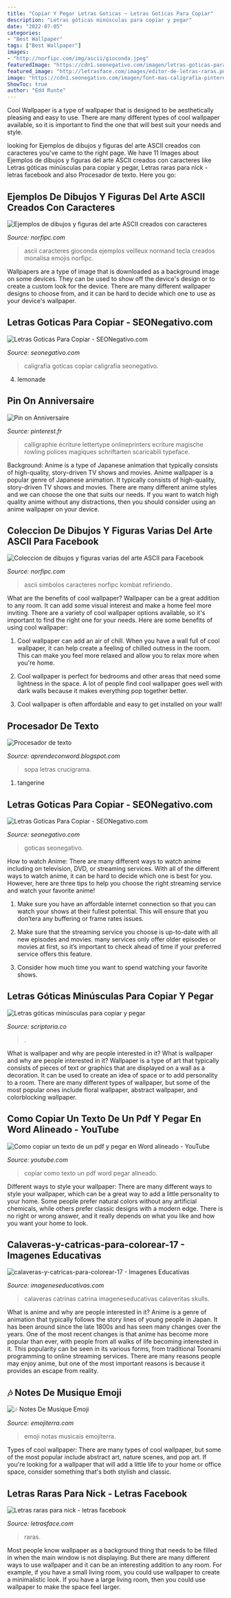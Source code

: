 ```yaml
---
title: "Copiar Y Pegar Letras Goticas ~ Letras Goticas Para Copiar"
description: "Letras góticas minúsculas para copiar y pegar"
date: "2022-07-05"
categories:
- "Best Wallpaper"
tags: ["Best Wallpaper"]
images:
- "http://norfipc.com/img/ascii/gioconda.jpeg"
featuredImage: "https://cdn1.seonegativo.com/imagen/letras-goticas-para-copiar-imagui-myid-OIP.Zionh6GDG12inU5Uj6wsvAHaHv.jpg"
featured_image: "http://letrasface.com/images/editor-de-letras-raras.png"
image: "https://cdn1.seonegativo.com/imagen/font-mas-caligrafia-pinterest-letras-caligrafia-y-myid-OIP.37-b82gll0SaNRvXUohqbwHaLX.jpg"
ShowToc: true
author: "Edd Runte"
---
```



Cool Wallpaper is a type of wallpaper that is designed to be aesthetically pleasing and easy to use. There are many different types of cool wallpaper available, so it is important to find the one that will best suit your needs and style.

	

		
looking for Ejemplos de dibujos y figuras del arte ASCII creados con caracteres you've came to the right page. We have 11 Images about Ejemplos de dibujos y figuras del arte ASCII creados con caracteres like Letras góticas minúsculas para copiar y pegar, Letras raras para nick - letras facebook and also Procesador de texto. Here you go:
		
    
## Ejemplos De Dibujos Y Figuras Del Arte ASCII Creados Con Caracteres

<img loading=lazy src="http://norfipc.com/img/ascii/gioconda.jpeg" onerror="this.onerror=null;this.src='https://tse2.mm.bing.net/th?id=OIP.YcmhOMC7jOy3kfiEMZcpwwHaKY&amp;pid=15.1';" alt="Ejemplos de dibujos y figuras del arte ASCII creados con caracteres">

_Source: norfipc.com_

>ascii caracteres gioconda ejemplos veilleux normand tecla creados monalisa emojis norfipc. 

	

Wallpapers are a type of image that is downloaded as a background image on some devices. They can be used to show off the device's design or to create a custom look for the device. There are many different wallpaper designs to choose from, and it can be hard to decide which one to use as your device's wallpaper.

    
## Letras Goticas Para Copiar - SEONegativo.com

<img loading=lazy src="https://cdn1.seonegativo.com/imagen/font-mas-caligrafia-pinterest-letras-caligrafia-y-myid-OIP.37-b82gll0SaNRvXUohqbwHaLX.jpg" onerror="this.onerror=null;this.src='https://tse4.mm.bing.net/th?id=OIP.9dgIn5g9qqDSSfN7s8p1MAAAAA&amp;pid=15.1';" alt="Letras Goticas Para Copiar - SEONegativo.com">

_Source: seonegativo.com_

>caligrafia goticas copiar caligrafía seonegativo. 

	

4. lemonade 

    
## Pin On Anniversaire

<img loading=lazy src="https://i.pinimg.com/736x/86/c8/4b/86c84b6ed233139daeda49065e6d55cc.jpg" onerror="this.onerror=null;this.src='https://tse3.mm.bing.net/th?id=OIP.2P05Vm6dHOINpJky9-hD2wHaHa&amp;pid=15.1';" alt="Pin on Anniversaire">

_Source: pinterest.fr_

>calligraphie écriture lettertype onlineprinters ecriture magische rowling polices magiques schriftarten scaricabili typeface. 

	

Background: Anime is a type of Japanese animation that typically consists of high-quality, story-driven TV shows and movies.
Anime wallpaper is a popular genre of Japanese animation. It typically consists of high-quality, story-driven TV shows and movies. There are many different anime styles and we can choose the one that suits our needs. If you want to watch high quality anime without any distractions, then you should consider using an anime wallpaper on your device.

    
## Coleccion De Dibujos Y Figuras Varias Del Arte ASCII Para Facebook

<img loading=lazy src="https://norfipc.com/img/ascii/dragones.jpeg" onerror="this.onerror=null;this.src='https://tse3.mm.bing.net/th?id=OIP.24o8oe_XSdxBZSBbeVB_YAHaGJ&amp;pid=15.1';" alt="Coleccion de dibujos y figuras varias del arte ASCII para Facebook">

_Source: norfipc.com_

>ascii simbolos caracteres norfipc kombat refiriendo. 

	

What are the benefits of cool wallpaper?
Wallpaper can be a great addition to any room. It can add some visual interest and make a home feel more inviting. There are a variety of cool wallpaper options available, so it's important to find the right one for your needs. Here are some benefits of using cool wallpaper: 
1. Cool wallpaper can add an air of chill. When you have a wall full of cool wallpaper, it can help create a feeling of chilled outness in the room. This can make you feel more relaxed and allow you to relax more when you're home. 

2. Cool wallpaper is perfect for bedrooms and other areas that need some lightness in the space. A lot of people find cool wallpaper goes well with dark walls because it makes everything pop together better. 

3. Cool wallpaper is often affordable and easy to get installed on your wall!

    
## Procesador De Texto

<img loading=lazy src="http://2.bp.blogspot.com/-b5QlMpODEJQ/USpBm2biGkI/AAAAAAAAAAo/FJEEXtcQch4/w1200-h630-p-k-nu/sopa+de+letras+informatica.jpg" onerror="this.onerror=null;this.src='https://tse2.mm.bing.net/th?id=OIP.QEc2StskWaJeUPyu2UHsfAHaD4&amp;pid=15.1';" alt="Procesador de texto">

_Source: aprendeconword.blogspot.com_

>sopa letras crucigrama. 

	

1. tangerine 

    
## Letras Goticas Para Copiar - SEONegativo.com

<img loading=lazy src="https://cdn1.seonegativo.com/imagen/letras-goticas-para-copiar-imagui-myid-OIP.Zionh6GDG12inU5Uj6wsvAHaHv.jpg" onerror="this.onerror=null;this.src='https://tse1.mm.bing.net/th?id=OIP.0JLWXYbGGkoPfSm097DtaQAAAA&amp;pid=15.1';" alt="Letras Goticas Para Copiar - SEONegativo.com">

_Source: seonegativo.com_

>goticas seonegativo. 

	

How to watch Anime: There are many different ways to watch anime including on television, DVD, or streaming services.
With all of the different ways to watch anime, it can be hard to decide which one is best for you. However, here are three tips to help you choose the right streaming service and watch your favorite anime!
1. Make sure you have an affordable internet connection so that you can watch your shows at their fullest potential. This will ensure that you don’tera any buffering or frame rates issues.

2. Make sure that the streaming service you choose is up-to-date with all new episodes and movies. many services only offer older episodes or movies at first, so it’s important to check ahead of time if your preferred service offers this feature.

3. Consider how much time you want to spend watching your favorite shows.

    
## Letras Góticas Minúsculas Para Copiar Y Pegar

<img loading=lazy src="https://www.scriptoria.co/blog/wp-content/uploads/2021/08/letras-goticas-para-cortar-y-pegar-minusculas-512x512.jpg" onerror="this.onerror=null;this.src='https://tse4.mm.bing.net/th?id=OIP.zq9Uq8oyY5iMcpn3LW9yPgHaHa&amp;pid=15.1';" alt="Letras góticas minúsculas para copiar y pegar">

_Source: scriptoria.co_

>. 

	

What is wallpaper and why are people interested in it?
What is wallpaper and why are people interested in it?
Wallpaper is a type of art that typically consists of pieces of text or graphics that are displayed on a wall as a decoration. It can be used to create an idea of space or to add personality to a room. There are many different types of wallpaper, but some of the most popular ones include floral wallpaper, abstract wallpaper, and colorblocking wallpaper.

    
## Como Copiar Un Texto De Un Pdf Y Pegar En Word Alineado - YouTube

<img loading=lazy src="https://i.ytimg.com/vi/qMw44tiayMI/maxresdefault.jpg" onerror="this.onerror=null;this.src='https://tse2.mm.bing.net/th?id=OIP.OYOAhpAivFOtFyLYGsTqHAHaEK&amp;pid=15.1';" alt="Como copiar un texto de un pdf y pegar en Word alineado - YouTube">

_Source: youtube.com_

>copiar como texto un pdf word pegar alineado. 

	

Different ways to style your wallpaper:
There are many different ways to style your wallpaper, which can be a great way to add a little personality to your home. Some people prefer natural colors without any artificial chemicals, while others prefer classic designs with a modern edge. There is no right or wrong answer, and it really depends on what you like and how you want your home to look.

    
## Calaveras-y-catricas-para-colorear-17 - Imagenes Educativas

<img loading=lazy src="https://i1.wp.com/www.imageneseducativas.com/wp-content/uploads/2016/10/calaveras-y-catricas-para-colorear-17.jpg?fit=794%2C1123&amp;ssl=1" onerror="this.onerror=null;this.src='https://tse4.mm.bing.net/th?id=OIP.Ko20GIIoV163qyEOWMXkowHaKe&amp;pid=15.1';" alt="calaveras-y-catricas-para-colorear-17 - Imagenes Educativas">

_Source: imageneseducativas.com_

>calaveras catrinas catrina imageneseducativas calaveritas skulls. 

	

What is anime and why are people interested in it?
Anime is a genre of animation that typically follows the story lines of young people in Japan. It has been around since the late 1800s and has seen many changes over the years. One of the most recent changes is that anime has become more popular than ever, with people from all walks of life becoming interested in it. This popularity can be seen in its various forms, from traditional Toonami programming to online streaming services. There are many reasons people may enjoy anime, but one of the most important reasons is because it provides an escape from reality.

    
## 🎶 Notes De Musique Emoji

<img loading=lazy src="https://images.emojiterra.com/google/android-10/share/1f3b6.jpg" onerror="this.onerror=null;this.src='https://tse4.mm.bing.net/th?id=OIP.vR4sg-6OXfSXqFPk9bisPAHaD4&amp;pid=15.1';" alt="🎶 Notes De Musique Emoji">

_Source: emojiterra.com_

>emoji notas musicais emojiterra. 

	

Types of cool wallpaper:
There are many types of cool wallpaper, but some of the most popular include abstract art, nature scenes, and pop art. If you're looking for a wallpaper that will add a little life to your home or office space, consider something that's both stylish and classic.

    
## Letras Raras Para Nick - Letras Facebook

<img loading=lazy src="http://letrasface.com/images/editor-de-letras-raras.png" onerror="this.onerror=null;this.src='https://tse3.mm.bing.net/th?id=OIP.2tuBz2rJuVQyXFsSYRuclAAAAA&amp;pid=15.1';" alt="Letras raras para nick - letras facebook">

_Source: letrasface.com_

>raras. 

	

Most people know wallpaper as a background thing that needs to be filled in when the main window is not displaying. But there are many different ways to use wallpaper and it can be an interesting addition to any room. For example, if you have a small living room, you could use wallpaper to create a minimalistic look. If you have a large living room, then you could use wallpaper to make the space feel larger.

